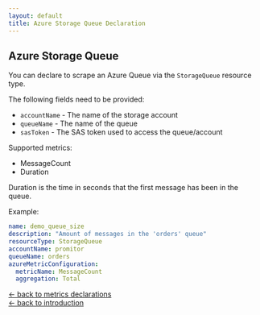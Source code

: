 ```yaml
---
layout: default
title: Azure Storage Queue Declaration
---
```


## Azure Storage Queue
You can declare to scrape an Azure Queue via the `StorageQueue` resource type.

The following fields need to be provided:
- `accountName` - The name of the storage account
- `queueName` - The name of the queue
- `sasToken` - The SAS token used to access the queue/account

Supported metrics:
- MessageCount
- Duration

Duration is the time in seconds that the first message has been in the queue.

Example:
```yaml
name: demo_queue_size
description: "Amount of messages in the 'orders' queue"
resourceType: StorageQueue
accountName: promitor
queueName: orders
azureMetricConfiguration:
  metricName: MessageCount
  aggregation: Total
```

[&larr; back to metrics declarations](/configuration/metrics)<br />
[&larr; back to introduction](/)
